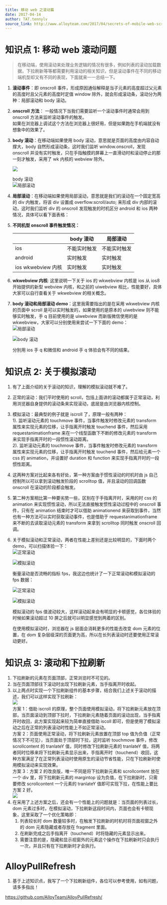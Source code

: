```yaml
---
title: 移动 web 之滚动篇
date: 2017-04-14
author: TAT.tennylv
source_link: http://www.alloyteam.com/2017/04/secrets-of-mobile-web-scroll-bars-and-drop-refresh/
---
```


# 知识点 1: 移动 web 滚动问题

> 在移动端，使用滚动来处理业务逻辑的情况有很多，例如列表的滚动加载数据，下拉刷新等等都需要利用滚动的相关知识，但是滚动事件在不同的移动端机型却又有不同的表现，下面就来一一总结一下。

1.  **滚动事件**：即 onscroll 事件，形成原因通俗解释是当子元素的高度超过父元素的高度时且父元素的高度时定值 window 除外，就会形成滚动条，滚动分为两种：局部滚动和 body 滚动。
2.  **onscroll 方法**： 一般情况下当我们需要监听一个滚动事件时通常会用到 onscroll 方法来监听滚动事件的触发。  
    如果在浏览器上调试这个方法在浏览器上很好用，但是如果跑在手机端就没有想象中的效果了。
3.  **body 滚动**：在移动端如果使用 body 滚动，意思就是页面的高度由内容自动撑大，body 自然形成滚动条，这时我们监听 window.onscroll，发现 onscroll 并没有实时触发，只在手指触摸的屏幕上一直滑动时和滚动停止的那一刻才触发，采用了 wk 内核的 webview 除外。  

    ![](https://qiniu.nihaoshijie.com.cn/QQ20170414-0@2x.png)

    body 滚动  
    ![](https://qiniu.nihaoshijie.com.cn/QQ20170414-1@2x.png)局部滚动
4.  **局部滚动**：在移动端如果使用局部滚动，意思就是我们的滚动在一个固定宽高的 div 内触发，将该 div 设置成 overflow:scroll/auto; 来形成 div 内部的滚动，这时我们监听 div 的 onscroll 发现触发的时机区分 android 和 ios 两种情况，具体可以看下面表格：
5.  **不同机型 onscroll 事件触发情况：**  

    |                  | body 滚动 | 局部滚动   |
    | ---------------- | ------- | ------ |
    | ios              | 不能实时触发  | 不能实时触发 |
    | android          | 实时触发    | 实时触发   |
    | ios wkwebview 内核 | 实时触发    | 实时触发   |
6.  **wkwebview 内核**: 这里说明一下关于 ios 的 wkwebview 内核是 ios 从 ios8 开始提供的新型 webview 内核，和之前的 uiwebview 相比，性能要好，具体大家可以自行查看关于 wkwebview 的相关概念。
7.  **body 滚动和局部滚动 demo**：这里我需要指出的是在采用 wkwebview 内核的页面中 scroll 是可以实时触发的，如果使用的是原本的 uiwebview 则不能够实时触发，手 q 目前使用的是 uiwebview 而新版微信使用的是 wkwebview，大家可以分别使用来尝试一下下面的 demo：  
    ![](https://qiniu.nihaoshijie.com.cn/1492155048.png)局部滚动

    ![](https://qiniu.nihaoshijie.com.cn/1492155773.png)body 滚动  

    分别用 ios 手 q 和微信和 android 手 q 体验会有不同的结果。

# 知识点 2: 关于模拟滚动

1.  有了上面介绍的关于滚动的知识，理解的模拟滚动就不难了。
2.  正常的滚动：我们平时使用的 scroll，包括上面讲的滚动都属于正常滚动，利用浏览器自身提供的滚动条来实现滚动，底层是由浏览器内核控制。
3.  模拟滚动：最典型的例子就是 iscroll 了，原理一般有两种：  
    1). 监听滚动元素的 touchmove 事件，当事件触发时修改元素的 transform 属性来实现元素的位移，让手指离开时触发 touchend 事件，然后采用 requestanimationframe 来在一个线型函数下不断的修改元素的 transform 来实现手指离开时的一段惯性滚动距离。  
    2). 监听滚动元素的 touchmove 事件，当事件触发时修改元素的 transform 属性来实现元素的位移，让手指离开时触发 touchend 事件，然后给元素一个 css 的 animation，并设置好 duration 和 function 来实现手指离开时的一段惯性距离。
4.  这两种方案对比起来各有好处，第一种方案由于惯性滚动的时机时由 js 自己控制所以可以拿到滚动触发阶段的 scrolltop 值，并且滚动的回调函数 onscroll 在滚动的阶段都会触发。
5.  第二种方案相比第一种要劣势一些，区别在于手指离开时，采用的时 css 的 animation 来实现惯性滚动，所以无法直接触发惯性滚动过程中的 onscroll 事件，只有在 animation 结束时才可以借助 animationend 来获取到事件，当然也有一种方法可以实时获取滚动事件，也是借助于 requestanimationframe 来不断的去读取滚动元素的 transform 来拿到 scrolltop 同时触发 onscroll 回调。
6.  关于模拟滚动和正常滚动，两者在性能上差别还是比较明显的，下面时两个 demo，可以扫描体验一下：  
    ![](https://qiniu.nihaoshijie.com.cn/1495680143.png)正常滚动

    ![](https://qiniu.nihaoshijie.com.cn/blog/1495679733.png)模拟滚动  

    衡量滚动是否流畅的指标 fps，我这边也统计了一下正常滚动和模拟滚动的 fps 数据：  

    ![](https://qiniu.nihaoshijie.com.cn/normaltu.jpg)正常滚动  

    ![](https://qiniu.nihaoshijie.com.cn/iscrolltu.jpg)模拟滚动  

    模拟滚动的 fps 值波动较大，这样滚动起来会有明显的卡顿感觉，各位体验的时候如果滚动超过 10 屏之后就可以明显感觉到两着的区别。  

    在使用模拟滚动时，浏览器在 js 层面会消耗更多的性能去改变 dom 元素的位置，在 dom 复杂层级深的页面更为高，所以在长列表滚动时还要使用正常滚动更好。

# 知识点 3: 滚动和下拉刷新

1.  下拉刷新的元素在页面顶部，正常浏览时不可见的。
2.  当在页面顶部往下滚动时出现下拉刷新元素，当手指离开时收起。
3.  以上两点时实现一个下拉刷新组件的基本步骤，结合我们上述关于滚动的描述，我们可以这样实现下拉刷新：  
    ![](https://qiniu.nihaoshijie.com.cn/10AA2031-24A3-4858-BFA9-FF702231FB4C.png)  
    方案 1：借助 iscroll 的原理，整个页面使用模拟滚动，将下拉刷新元素放在顶部，当页面滚动到顶部下拉时，下拉刷新元素随着页面的滚动出现，当手指离开时收回，此方案实现起来较为简单直接借助 iscoll 即可，但是使用了模拟滚动之后在正常的列表滚动时性能上不如正常滚动。  
    方案 2：页面使用正常滚动，将下拉刷新元素放置在顶部 top 值为负值（正常情况下不可见），当页面处于顶部时下拉，这时监听 touchmove 事件，修改 scrollcontent 的 tranlateY 值，同时修改下拉刷新元素的 tranlateY 值，将两者同时位移来将下拉刷新元素显示出来，手指离开时（touchend）收回，这种方案满足了在正常列表滚动时使用原生的滚动节省性能，只在下拉刷新时使用模拟滚动来实现效果。  
    方案 3：方案 2 的改良版，唯一不同是将下拉刷新元素和 scrollcontent 放在一个 div 里，将下拉刷新元素的 margintop 设为负值，在下拉刷新时，只需要修改 scrollcontent 一个元素的 tranlateY 值即可实现下拉，在性能上要比方案 2 好。  
    ![](https://qiniu.nihaoshijie.com.cn/pullrefresh3.gif)
4.  在采用了上述方案之后，还会有一个性能上的问题就是：当页面的列表过长，dom 元素过多时，在模拟滚动，下拉刷新这段时间内，页面也会有卡顿现象，这里采取了一个优化策略即：  
    1) 列表较长时 dom 数量较多时，在触发下拉刷新的时机时将页面视窗之外的 dom 元素隐藏或者存放在 fragment 里面。  
    2) 在刷新完成之后手指离开（touchend）时将隐藏的元素显示出来。  
    3) 需要注意的是，隐藏和显示视窗外的元素这个操作在下拉刷新时只会执行一次，并且只有在下拉刷新时才会执行。

# AlloyPullRefresh

1.  基于上述知识点，我写了一个下拉刷新组件，各位可以参考使用，如有问题，请多多指出！

<https://github.com/AlloyTeam/AlloyPullRefresh/>
